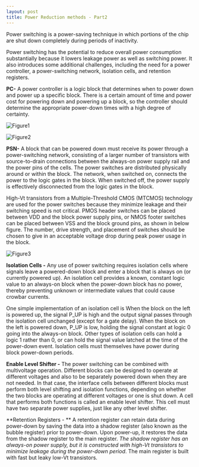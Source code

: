 ```yaml
---
layout: post
title: Power Reduction methods - Part2
---
```


Power switching is a power-saving technique in which portions of the chip are shut down completely during periods of inactivity.

Power switching has the potential to reduce overall power consumption substantially because it lowers leakage power as well as switching power. It also introduces some additional challenges, including the need for a power controller, a power-switching network, isolation cells, and retention registers.

**PC-** A power controller is a logic block that determines when to power down and power up a specific block. There is a certain amount of time and power cost for powering down and powering up a block, so the controller should determine the appropriate power-down times with a high degree of certainty.

![Figure1](https://4.bp.blogspot.com/-0fFKfPS0ynE/V27GDyzJA-I/AAAAAAAAAPA/QEB7Ni-uDF0JELRg3C0f8tTS5nT1kLiwgCLcB/s400/power_gating.png)

![Figure2](https://www.ednasia.com/wp-content/uploads/sites/3/images/0afb0598-56f3-4de4-a718-3527caf9079a.png?w=702)


**PSN-** A block that can be powered down must receive its power through a power-switching network, consisting of a larger number of transistors with source-to-drain connections between the always-on power supply rail and the power pins of the cells. The power switches are distributed physically around or within the block. The network, when switched on, connects the power to the logic gates in the block. When switched off, the power supply is effectively disconnected from the logic gates in the block.

High-Vt transistors from a Multiple-Threshold CMOS (MTCMOS) technology are used for the power switches because they minimize leakage and their switching speed is not critical. PMOS header switches can be placed between VDD and the block power supply pins, or NMOS footer switches can be placed between VSS and the block ground pins, as shown in below figure. The number, drive strength, and placement of switches should be chosen to give in an acceptable voltage drop during peak power usage in the block.

![Figure3](https://1.bp.blogspot.com/-bwRuBeYXleQ/V27JGNPqfmI/AAAAAAAAAPM/rl_RH5IvWjker4pB9ZsSSx-rbwlb81FagCLcB/s400/header_footer_switch.png)

**Isolation Cells -** Any use of power switching requires isolation cells where signals leave a powered-down block and enter a block that is always on (or currently powered up). An isolation cell provides a known, constant logic value to an always-on block when the power-down block has no power, thereby preventing unknown or intermediate values that could cause crowbar currents.

One simple implementation of an isolation cell is When the block on the left is powered up, the signal P_UP is high and the output signal passes through the isolation cell unchanged (except for a gate delay). When the block on the left is powered down, P_UP is low, holding the signal constant at logic 0 going into the always-on block. Other types of isolation cells can hold a logic 1 rather than 0, or can hold the signal value latched at the time of the power-down event. Isolation cells must themselves have power during block power-down periods.

**Enable Level Shifter -** The power switching can be combined with multivoltage operation. Different blocks can be designed to operate at different voltages and also to be separately powered down when they
are not needed. In that case, the interface cells between different blocks must perform both level shifting and isolation functions, depending on whether the two blocks are operating at different voltages or one is shut down. A cell that performs both functions is called an enable level shifter. This cell must have two separate power supplies, just like any other level shifter.

**Retention Registers - ** A retention register can retain data during power-down by saving the data into a shadow register (also known as the bubble register) prior to power-down. Upon power-up, it restores the data from the shadow register to the main register. *The shadow register has an always-on power supply, but it is constructed with high-Vt transistors to minimize leakage during the power-down
period*. The main register is built with fast but leaky low-Vt transistors.
